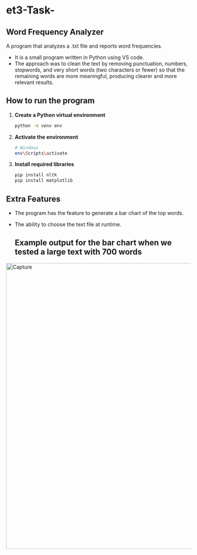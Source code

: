 # et3-Task-
## Word Frequency Analyzer
A program that analyzes a .txt file and reports word frequencies.

- It is a small program written in Python using VS code.
- The approach was to clean the text by removing punctuation, numbers, stopwords, and very short words (two characters or fewer) so that the remaining words are more meaningful, producing clearer and more relevant results.

## How to run the program 

1. **Create a Python virtual environment**
    ```bash
    python -m venv env
    ```

2. **Activate the environment**
    ```bash
    # Windows
    env\Scripts\activate
    ```

3. **Install required libraries**
    ```bash
    pip install nltk
    pip install matplotlib
    ```

## Extra Features 
- The program has the feature to generate a bar chart of the top words.
- The ability to choose the text file at runtime.

  ## Example output for the bar chart when we tested a large text with 700 words

<img width="1051" height="779" alt="Capture" src="https://github.com/user-attachments/assets/240c7fda-8516-4a22-9f07-5e620487505f" />
